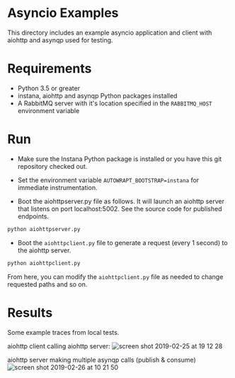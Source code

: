 # Asyncio Examples

This directory includes an example asyncio application and client with aiohttp and asynqp used for testing.

# Requirements

* Python 3.5 or greater
* instana, aiohttp and asynqp Python packages installed
* A RabbitMQ server with it's location specified in the `RABBITMQ_HOST` environment variable


# Run

* Make sure the Instana Python package is installed or you have this git repository checked out.

* Set the environment variable `AUTOWRAPT_BOOTSTRAP=instana` for immediate instrumentation.

* Boot the aiohttpserver.py file as follows.  It will launch an aiohttp server that listens on port localhost:5002.  See the source code for published endpoints.

```bash
python aiohttpserver.py
```

* Boot the `aiohttpclient.py` file to generate a request (every 1 second) to the aiohttp server.

```bash
python aiohttpclient.py
```

From here, you can modify the `aiohttpclient.py` file as needed to change requested paths and so on.

# Results

Some example traces from local tests.

aiohttp client calling aiohttp server:
![screen shot 2019-02-25 at 19 12 28](https://user-images.githubusercontent.com/395132/53401921-0f49cc00-39b1-11e9-8606-24844925a478.png)

aiohttp server making multiple asynqp calls (publish & consume)
![screen shot 2019-02-26 at 10 21 50](https://user-images.githubusercontent.com/395132/53401997-2e485e00-39b1-11e9-97fd-460b136cf92a.png)
